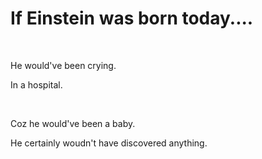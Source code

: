 <h1> If Einstein was born today....</h1>

<br>

He would've been crying.

In a hospital.

<br>

Coz he would've been a baby. 

He certainly woudn't have discovered anything.


<br>
